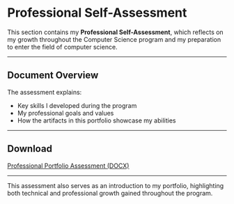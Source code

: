 # Professional Self-Assessment  

This section contains my **Professional Self-Assessment**, which reflects on my growth throughout the Computer Science program and my preparation to enter the field of computer science.  

---

## Document Overview
The assessment explains:  
- Key skills I developed during the program  
- My professional goals and values  
- How the artifacts in this portfolio showcase my abilities  

---

## Download
[Professional Portfolio Assessment (DOCX)](Professional%20Portfolio%20Assessmet.docx)





---

This assessment also serves as an introduction to my portfolio, highlighting both technical and professional growth gained throughout the program.  
